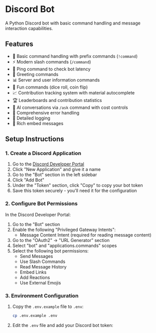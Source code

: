 # Discord Bot

A Python Discord bot with basic command handling and message interaction capabilities.

## Features

- 🤖 Basic command handling with prefix commands (`!command`)
- ⚡ Modern slash commands (`/command`)
- 🏓 Ping command to check bot latency
- 👋 Greeting commands
- 📊 Server and user information commands
- 🎲 Fun commands (dice roll, coin flip)
- 📈 Contribution tracking system with material autocomplete
- 🏆 Leaderboards and contribution statistics
- 🧠 AI conversations via `/ask` command with cost controls
- 🔧 Comprehensive error handling
- 📝 Detailed logging
- 🎨 Rich embed messages

## Setup Instructions

### 1. Create a Discord Application

1. Go to the [Discord Developer Portal](https://discord.com/developers/applications)
2. Click "New Application" and give it a name
3. Go to the "Bot" section in the left sidebar
4. Click "Add Bot"
5. Under the "Token" section, click "Copy" to copy your bot token
6. Save this token securely - you'll need it for the configuration

### 2. Configure Bot Permissions

In the Discord Developer Portal:

1. Go to the "Bot" section
2. Enable the following "Privileged Gateway Intents":
   - Message Content Intent (required for reading message content)
3. Go to the "OAuth2" → "URL Generator" section
4. Select "bot" and "applications.commands" scopes
5. Select the following bot permissions:
   - Send Messages
   - Use Slash Commands
   - Read Message History
   - Embed Links
   - Add Reactions
   - Use External Emojis

### 3. Environment Configuration

1. Copy the `.env.example` file to `.env`:
   ```bash
   cp .env.example .env
   ```

2. Edit the `.env` file and add your Discord bot token:
   